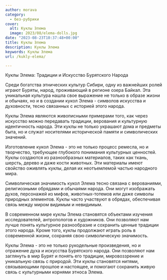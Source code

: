 ```yaml
---
author: morava
category:
  - без-рубрики
cover:
  alt: Куклы Элема
  image: 2023/08/elema-dolls.jpg
date: "2023-08-23T10:37:48+00:00"
title: Куклы Элема
description: Куклы Элема
keywords: Куклы Элема
url: /kukly-elema/

---
```

Куклы Элема: Традиции и Искусство Бурятского Народа

Среди богатства этнических культур Сибири, одну из важнейших ролей играют Буряты, народ, проживающий в регионе озера Байкал. Эта уникальная культура нашла свое выражение не только в образе жизни и обычаях, но и в создании кукол Элема \- символов искусства и духовности, тесно связанных с историей этого народа.

Куклы Элема являются живописными примерами того, как через искусство можно передавать традиции, верования и культурную идентичность народа. Эти куклы не только украшают дома и предметы быта, но и служат носителями исторической памяти и символических значений.

Изготовление кукол Элема \- это не только процесс ремесла, но и творчество, требующее глубокого понимания культурных ценностей. Куклы создаются из разнообразных материалов, таких как ткань, шерсть, дерево и даже кости животных. Эти материалы имеют свойство оживлять куклы, делая их неотъемлемой частью народного мира.

Символическая значимость кукол Элема тесно связана с верованиями, религиозными обрядами и обычаями народа. Они могут изображать духов, персонажей из мифов, животных-тотемов или даже символы природных элементов. Куклы часто участвуют в обрядах, обеспечивая связь между миром видимым и невидимым.

В современном мире куклы Элема становятся объектами изучения исследователей, антропологов и художников. Они позволяют нам лучше понять культурное разнообразие и сохранить ценные традиции этого народа. Кроме того, куклы продолжают играть роль в современной жизни, сохраняя свою символическую значимость.

Куклы Элема \- это не только рукодельные произведения, но и отражение духа и искусства Бурятского народа. Они позволяют нам заглянуть в мир Бурят и понять его традиции, мировоззрение и уникальную связь с природой. Эти куклы становятся нитями, связывающими прошлое и настоящее, и помогают сохранить живую связь с культурными корнями этноса Элема.
